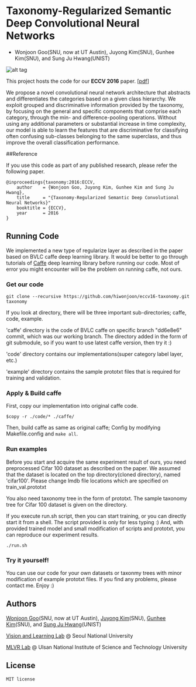 # Taxonomy-Regularized Semantic Deep Convolutional Neural Networks

+ Wonjoon Goo(SNU, now at UT Austin), Juyong Kim(SNU), Gunhee Kim(SNU), and Sung Ju Hwang(UNIST)

![alt tag](https://raw.githubusercontent.com/hiwonjoon/eccv16-taxonomy/master/miscellaneous/headline.png)

This project hosts the code for our **ECCV 2016** paper. [[pdf](http://#)]

We propose a novel convolutional neural network architecture
that abstracts and differentiates the categories based on a given class
hierarchy. We exploit grouped and discriminative information provided
by the taxonomy, by focusing on the general and specific components
that comprise each category, through the min- and difference-pooling
operations. Without using any additional parameters or substantial increase
in time complexity, our model is able to learn the features that are
discriminative for classifying often confusing sub-classes belonging to the
same superclass, and thus improve the overall classification performance.


##Reference

If you use this code as part of any published research, please refer the following paper.

```
@inproceedings{taxonomy:2016:ECCV,
    author    = {Wonjoon Goo, Juyong Kim, Gunhee Kim and Sung Ju Hwang},
    title     = "{Taxonomy-Regularized Semantic Deep Convolutional Neural Networks}"
    booktitle = {ECCV},
    year      = 2016
}
```

## Running Code

We implemented a new type of regularize layer as described in the paper based on BVLC caffe deep learning library.
It would be better to go through tutorials of [Caffe](https://github.com/BVLC/caffe]) deep learning library before running our code. Most of error you might encounter will be the problem on running caffe, not ours.

### Get our code
```
git clone --recursive https://github.com/hiwonjoon/eccv16-taxonomy.git taxonomy
```

If you look at directory, there will be three important sub-directories; caffe, code, example.

'caffe' directory is the code of BVLC caffe on specific branch "dd6e8e6" commit, which was our working branch. The directory added in the form of git submodule, so if you want to use latest caffe version, then try it :)

'code' directory contains our implementations(super category label layer, etc.)

'example' directory contains the sample prototxt files that is required for training and validation.


### Apply & Build caffe

First, copy our implementation into original caffe code.
```
$copy -r ./code/* ./caffe/
```
Then, build caffe as same as original caffe; Config by modifying Makefile.config and `make all`.

### Run examples

Before you start and acquire the same experiment result of ours, you need preprocessed Cifar 100 dataset as described on the paper. We assumed that the dataset is located on the top directory(cloned directory), named 'cifar100'. Please change lmdb file locations which are specified on train_val.prototxt

You also need taxonomy tree in the form of prototxt. The sample taxonomy tree for Cifar 100 dataset is given on the directory.

If you execute run.sh script, then you can start training, or you can directly start it from a shell. The script provided is only for less typing :) And, with provided trained model and small modification of scripts and prototxt, you can reproduce our experiment results.

```
./run.sh
```

### Try it yourself!

You can use our code for your own datasets or taxonmy trees with minor modification of example prototxt files.
If you find any problems, please contact me. Enjoy :)


## Authors

[Wonjoon Goo](http://vision.snu.ac.kr/wonjoongoo/)(SNU, now at UT Austin), [Juyong Kim](http://juyongkim.com/)(SNU), [Gunhee Kim](http://www.cs.cmu.edu/~gunhee/)(SNU),
and [Sung Ju Hwang](http://www.sungjuhwang.com/)(UNIST)

[Vision and Learning Lab](http://vision.snu.ac.kr/) @ Seoul National University

[MLVR Lab](http://vision-1.unist.ac.kr/) @ Ulsan National Institute of Science and Technology University

## License
    MIT license
